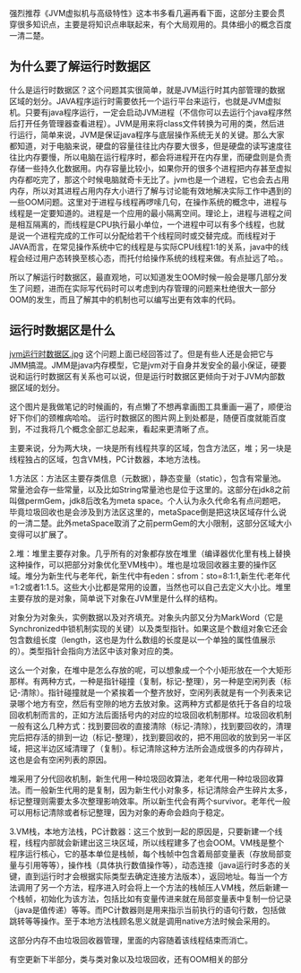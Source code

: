强烈推荐《JVM虚拟机与高级特性》这本书多看几遍再看下面，这部分主要会贯穿很多知识点，主要是将知识点串联起来，有个大局观用的。具体细小的概念百度一清二楚。

## 为什么要了解运行时数据区

什么是运行时数据区？这个问题其实很简单，就是JVM运行时其内部管理的数据区域的划分。JAVA程序运行时需要依托一个运行平台来运行，也就是JVM虚拟机。只要有java程序运行，一定会启动JVM进程（不信你可以去运行个java程序然后打开任务管理器查看进程）。JVM是用来将class文件转换为可用的类，然后进行运行，简单来说，JVM是保证java程序与底层操作系统无关的关键。那么大家都知道，对于电脑来说，硬盘的容量往往比内存要大很多，但是硬盘的读写速度往往比内存要慢，所以电脑在运行程序时，都会将进程开在内存里，而硬盘则是负责存储一些持久化数据用。内存容量比较小，如果你开的很多个进程把内存甚至虚拟内存都吃完了，那这个时候电脑就奇卡无比了。jvm也是一个进程，它也会去占用内存，所以对其进程占用内存大小进行了解与讨论能有效地解决实际工作中遇到的一些OOM问题。这里对于进程与线程再啰嗦几句，在操作系统的概念中，进程与线程是一定要知道的。进程是一个应用的最小隔离空间。理论上，进程与进程之间是相互隔离的，而线程是CPU执行最小单位，一个进程中可以有多个线程，也就是说一个进程完成的工作可以分配给若干个线程同时或交替完成。而线程对于JAVA而言，在常见操作系统中它的线程是与实际CPU线程1:1的关系，java中的线程会经过用户态转换至核心态，而托付给操作系统的线程来做。有点扯远了哈。。

所以了解运行时数据区，最直观地，可以知道发生OOM时候一般会是哪几部分发生了问题，进而在实际写代码时可以考虑到内存管理的问题来杜绝很大一部分OOM的发生，而且了解其中的机制也可以编写出更有效率的代码。
    
## 运行时数据区是什么
[jvm运行时数据区.jpg](https://github.com/princezc/JavaSE/blob/master/jvm%E8%BF%90%E8%A1%8C%E6%97%B6%E6%95%B0%E6%8D%AE%E5%8C%BA.jpg)
这个问题上面已经回答过了。但是有些人还是会把它与JMM搞混。JMM是java内存模型，它是jvm对于自身并发安全的最小保证，硬要说和运行时数据区有关系也可以说，但是运行时数据区更倾向于对于JVM内部数据区域的划分。

这个图片是我做笔记的时候画的，有点懒了不想再拿画图工具重画一遍了，顺便治好下你们的颈椎病哈哈。
运行时数据区的图片网上到处都是，随便百度就能百度到，不过我将几个概念全部汇总起来，看起来更清晰了点。

主要来说，分为两大块，一块是所有线程共享的区域，包含方法区，堆；另一块是线程独占的区域，包含VM栈，PC计数器，本地方法栈。

1.方法区：方法区主要存类信息（元数据），静态变量（static），包含有常量池。常量池会存一些常量，以及比如String常量池也是位于这里的。这部分在jdk8之前叫做permGem，jdk8后改名为meta space。个人认为永久代命名有点问题吧，毕竟垃圾回收也是会涉及到方法区这里的，metaSpace倒是把这块区域存什么说的一清二楚。此外metaSpace取消了之前permGem的大小限制，这部分区域大小变得可以扩展了。

2.堆：堆里主要存对象。几乎所有的对象都存放在堆里（编译器优化里有栈上替换这种操作，可以把部分对象优化至VM栈中）。堆也是垃圾回收器主要的操作区域。堆分为新生代与老年代，新生代中有eden：sfrom：sto=8:1:1,新生代:老年代=1:2或者1:1.5。这些大小比都是常用的设置，当然也可以自己去定义大小比。堆里主要存放的是对象，简单说下对象在JVM里是什么样的结构。

对象分为对象头，实例数据以及对齐填充。对象头内部又分为MarkWord（它是Synchronized中锁机制实现的关键）以及类型指针。如果这是个数组对象它还会包含数组长度（length，这也是为什么数组的长度是以一个单独的属性值展示的）。类型指针会指向方法区中该对象对应的类。

这么一个对象，在堆中是怎么存放的呢，可以想象成一个个小矩形放在一个大矩形那样。有两种方式，一种是指针碰撞（复制，标记-整理），另一种是空闲列表（标记-清除）。指针碰撞就是一个紧挨着一个整齐放好，空闲列表就是有一个列表来记录哪个地方有空，然后有空隙的地方去放对象。这两种方式都是依托于各自的垃圾回收机制而言的，正如方法后面括号内的对应的垃圾回收机制那样。垃圾回收机制一般有这么几种方式：找到要回收的直接清除（标记-清除），找到要回收的，清理完后把存活的排到一边（标记-整理），找到要回收的，把不用回收的放到另一半区域，把这半边区域清理了（复制）。标记清除这种方法所会造成很多的内存碎片，这也是会有空闲列表的原因。

堆采用了分代回收机制，新生代用一种垃圾回收算法，老年代用一种垃圾回收算法。而一般新生代用的是复制，因为新生代小对象多，标记清除会产生碎片太多，标记整理则需要太多次整理影响效率。所以新生代会有两个survivor。老年代一般可以用标记清除或者标记整理，因为对象的寿命会趋向于稳定。

3.VM栈，本地方法栈，PC计数器：这三个放到一起的原因是，只要新建一个线程，线程内部就会新建出这三块区域，所以线程建多了也会OOM。VM栈是整个程序运行核心，它的基本单位是栈帧，每个栈帧中包含着局部变量表（存放局部变量与引用等等），操作栈（具体执行数值操作等），动态连接（java运行时多态的关键，直到运行时才会根据实际类型去确定连接方法版本），返回地址。每当一个方法调用了另一个方法，程序进入时会将上一个方法的栈帧压人VM栈，然后新建一个栈帧，初始化为该方法，包括比如有变量传进来就在局部变量表中复制一份记录（java是值传递）等等。而PC计数器则是用来指示当前执行的语句行数，包括做跳转等等操作。至于本地方法栈顾名思义就是调用native方法时候会采用的。

这部分内存不由垃圾回收器管理，里面的内容随着该线程结束而消亡。

有空更新下半部分，类与类对象以及垃圾回收，还有OOM相关的部分
